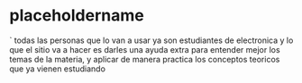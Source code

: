# placeholdername

`
todas las personas que lo van a usar ya son estudiantes de electronica y lo que el sitio va a hacer es darles una ayuda extra para entender mejor los temas de la materia, y aplicar de manera practica los conceptos teoricos que ya vienen estudiando

